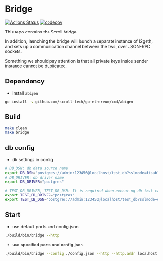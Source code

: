 # Bridge

[![Actions Status](https://scroll-tech/bridge/workflows/Continuous%20Integration/badge.svg)](https://scroll-tech/bridge/actions)
[![codecov](https://codecov.io/gh/scroll-tech/bridge/branch/master/graph/badge.svg)](https://codecov.io/gh/scroll-tech/bridge)

This repo contains the Scroll bridge.

In addition, launching the bridge will launch a separate instance of l2geth, and sets up a communication channel
between the two, over JSON-RPC sockets.

Something we should pay attention is that all private keys inside sender instance cannot be duplicated.

## Dependency

+ install `abigen`

``` bash
go install -v github.com/scroll-tech/go-ethereum/cmd/abigen
```

## Build

```bash
make clean
make bridge
```

## db config

* db settings in config

```bash
# DB_DSN: db data source name
export DB_DSN="postgres://admin:123456@localhost/test_db?sslmode=disable"
# DB_DRIVER: db driver name
export DB_DRIVER="postgres"

# TEST_DB_DRIVER, TEST_DB_DSN: It is required when executing db test cases
export TEST_DB_DRIVER="postgres"
export TEST_DB_DSN="postgres://admin:123456@localhost/test_db?sslmode=disable" 
```

## Start

* use default ports and config.json

```bash
./build/bin/bridge --http
```

* use specified ports and config.json

```bash
./build/bin/bridge --config ./config.json --http --http.addr localhost --http.port 8290
```
